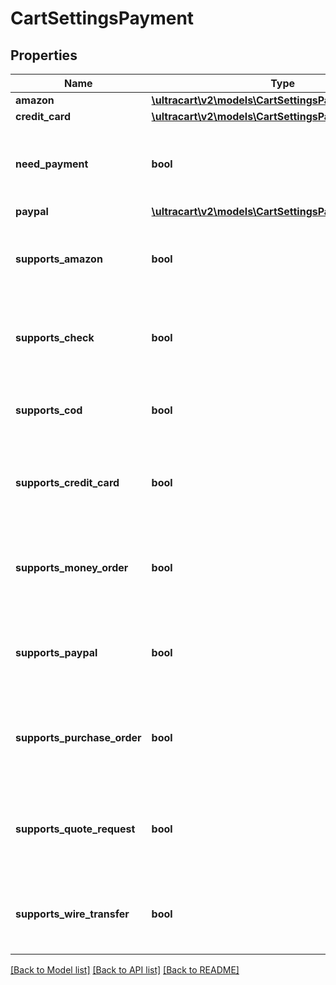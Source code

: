 # CartSettingsPayment

## Properties
Name | Type | Description | Notes
------------ | ------------- | ------------- | -------------
**amazon** | [**\ultracart\v2\models\CartSettingsPaymentAmazon**](CartSettingsPaymentAmazon.md) |  | [optional] 
**credit_card** | [**\ultracart\v2\models\CartSettingsPaymentCreditCard**](CartSettingsPaymentCreditCard.md) |  | [optional] 
**need_payment** | **bool** | True if this card requires a payment from the customer | [optional] 
**paypal** | [**\ultracart\v2\models\CartSettingsPaymentPayPal**](CartSettingsPaymentPayPal.md) |  | [optional] 
**supports_amazon** | **bool** | True if Amazon payments are available on this order | [optional] 
**supports_check** | **bool** | True if check payments are available on this order | [optional] 
**supports_cod** | **bool** | True if COD payments are available on this order | [optional] 
**supports_credit_card** | **bool** | True if credit card payments are available on this order | [optional] 
**supports_money_order** | **bool** | True if money order payments are available on this order | [optional] 
**supports_paypal** | **bool** | True if PayPal payments are available on this order | [optional] 
**supports_purchase_order** | **bool** | True if purchase order payments are available on this order | [optional] 
**supports_quote_request** | **bool** | True if quote requests payments are available on this order | [optional] 
**supports_wire_transfer** | **bool** | True if wire transfer payments are available on this order | [optional] 

[[Back to Model list]](../README.md#documentation-for-models) [[Back to API list]](../README.md#documentation-for-api-endpoints) [[Back to README]](../README.md)


